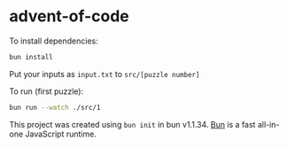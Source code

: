 # advent-of-code

To install dependencies:

```bash
bun install
```

Put your inputs as `input.txt` to `src/[puzzle number]`

To run (first puzzle):

```bash
bun run --watch ./src/1
```

This project was created using `bun init` in bun v1.1.34. [Bun](https://bun.sh) is a fast all-in-one JavaScript runtime.
